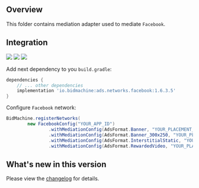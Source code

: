 ## Overview

This folder contains mediation adapter used to mediate `Facebook`.

## Integration

[<img src="https://img.shields.io/badge/Min%20SDK%20version-1.6.3-brightgreen">](https://github.com/bidmachine/BidMachine-Android-SDK)
[<img src="https://img.shields.io/badge/Network%20Adapter%20version-1.6.3.5-brightgreen">](https://artifactory.bidmachine.io/bidmachine/io/bidmachine/ads.networks.facebook/1.6.3.5/)
[<img src="https://img.shields.io/badge/Network%20version-6.2.0-blue">](https://developers.facebook.com/docs/android/)

Add next dependency to you `build.gradle`:

```groovy
dependencies {
    // ... other dependencies
    implementation 'io.bidmachine:ads.networks.facebook:1.6.3.5'
}
```

Configure `Facebook` network:

```java
BidMachine.registerNetworks(
        new FacebookConfig("YOUR_APP_ID")
                .withMediationConfig(AdsFormat.Banner, "YOUR_PLACEMENT_ID")
                .withMediationConfig(AdsFormat.Banner_300x250, "YOUR_PLACEMENT_ID")
                .withMediationConfig(AdsFormat.InterstitialStatic, "YOUR_PLACEMENT_ID")
                .withMediationConfig(AdsFormat.RewardedVideo, "YOUR_PLACEMENT_ID"));
```

## What's new in this version

Please view the [changelog](CHANGELOG.md) for details.
